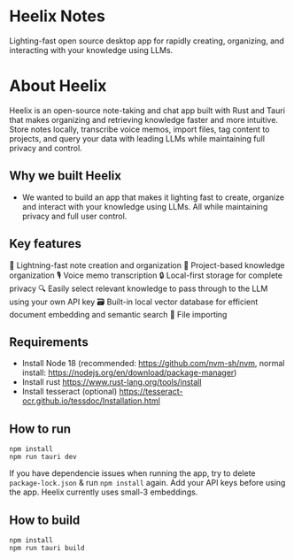 # Heelix Notes

Lighting-fast open source desktop app for rapidly creating, organizing, and interacting with your knowledge using LLMs.

# About Heelix 

Heelix is an open-source note-taking and chat app built with Rust and Tauri that makes organizing and retrieving knowledge faster and more intuitive. Store notes locally, transcribe voice memos, import files, tag content to projects, and query your data with leading LLMs while maintaining full privacy and control.

## Why we built Heelix
- We wanted to build an app that makes it lighting fast to create, organize and interact with your knowledge using LLMs. All while maintaining privacy and full user control. 

## Key features

🚀 Lightning-fast note creation and organization
🧠 Project-based knowledge organization
🎙️ Voice memo transcription
🔒 Local-first storage for complete privacy
🔍 Easily select relevant knowledge to pass through to the LLM using your own API key
🗃️ Built-in local vector database for efficient document embedding and semantic search
📑 File importing 

## Requirements

- Install Node 18 (recommended: https://github.com/nvm-sh/nvm, normal install: https://nodejs.org/en/download/package-manager)
- Install rust https://www.rust-lang.org/tools/install
- Install tesseract (optional) https://tesseract-ocr.github.io/tessdoc/Installation.html

## How to run

```
npm install
npm run tauri dev
```

If you have dependencie issues when running the app, try to delete `package-lock.json` & run `npm install` again. Add your API keys before using the app. Heelix currently uses small-3 embeddings. 

## How to build

```
npm install
npm run tauri build
```
